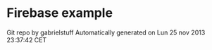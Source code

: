 # Firebase example


Git repo by gabrielstuff
 Automatically generated on Lun 25 nov 2013 23:37:42 CET
